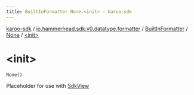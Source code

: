 ```yaml
---
title: BuiltInFormatter.None.<init> - karoo-sdk
---
```


[karoo-sdk](../../../index.html) / [io.hammerhead.sdk.v0.datatype.formatter](../../index.html) / [BuiltInFormatter](../index.html) / [None](index.html) / [&lt;init&gt;](./-init-.html)

# &lt;init&gt;

`None()`

Placeholder for use with [SdkView](../../../io.hammerhead.sdk.v0.datatype.view/-sdk-view/index.html)

